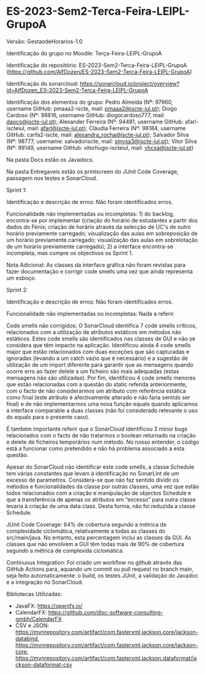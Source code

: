 # ES-2023-Sem2-Terca-Feira-LEIPL-GrupoA
Versão: GestaodeHorarios-1.0

Identificação do grupo no Moodle: Terça-Feira-LEIPL-GrupoA

Identificação do repositório: ES-2023-Sem2-Terca-Feira-LEIPL-GrupoA (https://github.com/AlfDozen/ES-2023-Sem2-Terca-Feira-LEIPL-GrupoA)

Identificação do sonarcloud: https://sonarcloud.io/project/overview?id=AlfDozen_ES-2023-Sem2-Terca-Feira-LEIPL-GrupoA

Identificação dos elementos do grupo: Pedro Almeida (Nº: 97960, username GitHub: pmaaa2-iscte, mail: pmaaa2@iscte-iul.pt); Diogo Cardoso (Nº: 98816, username GitHub: diogocardoso777, mail: daoco@iscte-iul.pt); Alexander Ferreira (Nº: 94481, username GitHub: afarl-iscteiul, mail: afarl@iscte-iul.pt); Cláudia Ferreira (Nº: 98184, username GitHub: carfa2-iscte, mail: alexandra_rocha@iscte-iul.pt); Salvador Silva (Nº: 98777, username: salvadoriscte, mail: smvsa3@iscte-iul.pt); Vitor Silva (Nº: 99149, username GitHub: vitorhugo-iscteiul, mail: vhcsa@iscte-iul.pt)

Na pasta Docs estão os Javadocs.

Na pasta Entregaveis estão os printscreen do JUnit Code Coverage, passagem nos testes e SonarCloud.

Sprint 1:

Identificação e descrição de erros: Não foram identificados erros.

Funcionalidade não implementadas ou incompletas: 1) do backlog, encontra-se por implementar (criação do horário de estudantes a partir dos dados do Fénix; criação de horário através da selecção de UC's de outro horário previamente carregado; visualização das aulas em sobreposição de um horário previamente carregado; visualização das aulas em sobrelotação de um horário previamente carregado); 2) a interface encontra-se incompleta, mas cumpre os objectivos os Sprint 1.

Nota Adicional: As classes da interface gráfica não foram revistas para fazer documentação e corrigir code smells uma vez que ainda representa um esboço.


Sprint 2:

Identificação e descrição de erros: Não foram identificados erros.

Funcionalidade não implementadas ou incompletas: Nada a referir.

Code smells não corrigidos: O SonarCloud identifica 7 code smells críticos, relacionados com a utilização de atributos estáticos em métodos não estáticos. Estes code smells são identificados nas classes de GUI e não se considera que têm impacto na aplicação. Identificou ainda 4 code smells major que estão relacionados com duas exceções que são capturadas e ignoradas (levando a um catch vazio que é necessário) e a sugestão de utilização de um import diferente para garantir que as mensagens quando ocorre erro ao fazer delete a um ficheiro são mais adequadas (estas mensagens não são utilizadas). Por fim, identificou 4 code smells menores que estão relacionadas com a questão do static referida anteriormente, com o facto de não considerarmos um atributo com referência estática como final (este atributo é afectivamente alterado e não faria sentido ser final) e de não implementarmos uma nova função equals quando aplicamos a interface comparable a duas classes (não foi considerado relevante o uso do equals para o presente caso).

É também importante referir que o SonarCloud identificou 3 minor bugs relacionados com o facto de não tratarmos o boolean returnado na criação e delete de ficheiros temporários num método. No nosso entender, o código está a funcionar como pretendido e não há problema associado a esta questão. 

Apesar do SonarCloud não identificar este code smells, a classe Schedule tem várias constantes que levam à identificação no SonarLint de um excesso de parametros. Considera-se que não faz sentido dividir os métodos e funcionalidades da classe por outras classes, uma vez que estão todos relacionados com a criação e manipulação de objectos Schedule e que a transferência de apenas os atributos em “excesso” para outra classe levaria à criação de uma data class. Desta forma, não foi reduzida a classe Schedule. 

JUnit Code Coverage: 64% de cobertura segundo a métrica de complexidade ciclomática, relativamente a todas as classes do src/main/java. No entanto, esta percentagem inclui as classes da GUI. As classes que não envolvem a GUI têm todas mais de 90% de cobertura segundo a métrica de complexida ciclomática.

Continuous Integration: Foi criado um workflow no github através das GitHub Actions para, aquando um commit ou pull request no branch main, seja feito automaticamente: o build, os testes JUnit, a validação do Javadoc e a integração no SonarCloud.

Bibliotecas Utilizadas:
- JavaFX: https://openjfx.io/
- CalendarFX: https://github.com/dlsc-software-consulting-gmbh/CalendarFX
- CSV e JSON: https://mvnrepository.com/artifact/com.fasterxml.jackson.core/jackson-databind, https://mvnrepository.com/artifact/com.fasterxml.jackson.core/jackson-core, https://mvnrepository.com/artifact/com.fasterxml.jackson.dataformat/jackson-dataformat-csv
